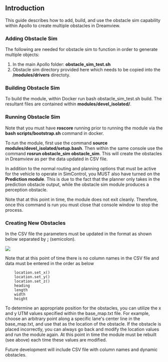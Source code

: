 ## Introduction

This guide describes how to add, build, and use the obstacle sim capability within Apollo to create multiple obstacles in Dreamview.

### Adding Obstacle Sim
The following are needed for obstacle sim to function in order to generate multiple objects:
1. In the main Apollo folder: **obstacle_sim_test.sh**
2. Obstacle sim directory provided here which needs to be copied into the **/modules/drivers** directoty.

### Building Obstacle Sim
To build the module, within Docker run bash obstacle_sim_test.sh build. The resultant files are contained within **modules/devel_isolated/**.

### Running Obstacle Sim
Note that you must have **roscore** running prior to running the module via the **bash scripts/bootstrap.sh** command in docker.

To run the module, first use the command **source modules/devel_isolated/setup.bash**. Then within the same console use the command **rosrun obstacle_sim obstacle_sim**. This will create the obstacles in Dreamview as per the data updated in CSV file.

In addition to the normal routing and planning options that must be active for the vehicle to operate in SimControl, you MUST also have turned on the **Prediction module**. This is due to the fact that the planner only takes in the prediction obstacle output, while the obstacle sim module produces a perception obstacle.

Note that at this point in time, the module does not exit cleanly. Therefore, once this command is run you must close that console window to stop the process.

### Creating New Obstacles
In the CSV file the parameters must be updated in the format as shown below separated by **;** (semicolon).

![](file:///H:\MD\CSV_File_Update.JPG)

Note that at this point of time there is no column names in the CSV file and data must be entered in the order as below

        location.set_x()  
        location.set_y()  
  	    location.set_z()  
  	    heading  
  	    length  
  	    width  
  	    height

To determine an appropriate position for the obstacles, you can utilize the x and y UTM values specified within the base_map.txt file. For example, choose an arbitrary point along a specific lane's center line in the base_map.txt, and use that as the location of the obstacle. If the obstacle is placed incorrectly, you can always go back and modify the location values and run the module again. At this point in time the module must be rebuilt (see above) each time these values are modified.

Future development will include CSV file with column names and dynamic obstacles.

